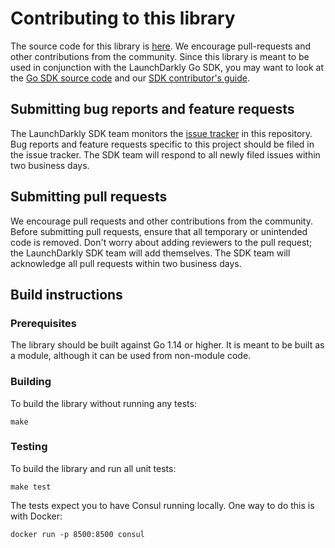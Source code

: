 # Contributing to this library

The source code for this library is [here](https://github.com/launchdarkly/go-server-sdk-consul). We encourage pull-requests and other contributions from the community. Since this library is meant to be used in conjunction with the LaunchDarkly Go SDK, you may want to look at the [Go SDK source code](https://github.com/launchdarkly/go-server-sdk) and our [SDK contributor's guide](https://docs.launchdarkly.com/sdk/concepts/contributors-guide).

## Submitting bug reports and feature requests
 
The LaunchDarkly SDK team monitors the [issue tracker](https://github.com/launchdarkly/go-server-sdk-consul/issues) in this repository. Bug reports and feature requests specific to this project should be filed in the issue tracker. The SDK team will respond to all newly filed issues within two business days.
 
## Submitting pull requests
 
We encourage pull requests and other contributions from the community. Before submitting pull requests, ensure that all temporary or unintended code is removed. Don't worry about adding reviewers to the pull request; the LaunchDarkly SDK team will add themselves. The SDK team will acknowledge all pull requests within two business days.
 
## Build instructions
 
### Prerequisites
 
The library should be built against Go 1.14 or higher. It is meant to be built as a module, although it can be used from non-module code.
 
### Building

To build the library without running any tests:
```
make
```

### Testing
 
To build the library and run all unit tests:
```
make test
```

The tests expect you to have Consul running locally. One way to do this is with Docker:

```
docker run -p 8500:8500 consul
```
